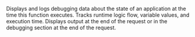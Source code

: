 Displays and logs debugging data about the state of an application at the time this function executes. 
Tracks runtime logic flow, variable values, and execution time. Displays output at the end of the request or in the debugging section at the end of the request.